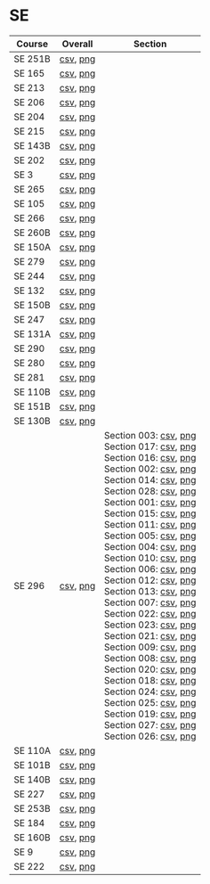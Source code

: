 # SE

| Course | Overall | Section |
| ------ | ------- | ------- |
| SE 251B | [csv](https://github.com/UCSD-Historical-Enrollment-Data/2024Spring/blob/main/overall/SE%20251B.csv), [png](https://raw.githubusercontent.com/UCSD-Historical-Enrollment-Data/2024Spring/main/plot_overall/SE%20251B.png) |  |
| SE 165 | [csv](https://github.com/UCSD-Historical-Enrollment-Data/2024Spring/blob/main/overall/SE%20165.csv), [png](https://raw.githubusercontent.com/UCSD-Historical-Enrollment-Data/2024Spring/main/plot_overall/SE%20165.png) |  |
| SE 213 | [csv](https://github.com/UCSD-Historical-Enrollment-Data/2024Spring/blob/main/overall/SE%20213.csv), [png](https://raw.githubusercontent.com/UCSD-Historical-Enrollment-Data/2024Spring/main/plot_overall/SE%20213.png) |  |
| SE 206 | [csv](https://github.com/UCSD-Historical-Enrollment-Data/2024Spring/blob/main/overall/SE%20206.csv), [png](https://raw.githubusercontent.com/UCSD-Historical-Enrollment-Data/2024Spring/main/plot_overall/SE%20206.png) |  |
| SE 204 | [csv](https://github.com/UCSD-Historical-Enrollment-Data/2024Spring/blob/main/overall/SE%20204.csv), [png](https://raw.githubusercontent.com/UCSD-Historical-Enrollment-Data/2024Spring/main/plot_overall/SE%20204.png) |  |
| SE 215 | [csv](https://github.com/UCSD-Historical-Enrollment-Data/2024Spring/blob/main/overall/SE%20215.csv), [png](https://raw.githubusercontent.com/UCSD-Historical-Enrollment-Data/2024Spring/main/plot_overall/SE%20215.png) |  |
| SE 143B | [csv](https://github.com/UCSD-Historical-Enrollment-Data/2024Spring/blob/main/overall/SE%20143B.csv), [png](https://raw.githubusercontent.com/UCSD-Historical-Enrollment-Data/2024Spring/main/plot_overall/SE%20143B.png) |  |
| SE 202 | [csv](https://github.com/UCSD-Historical-Enrollment-Data/2024Spring/blob/main/overall/SE%20202.csv), [png](https://raw.githubusercontent.com/UCSD-Historical-Enrollment-Data/2024Spring/main/plot_overall/SE%20202.png) |  |
| SE 3 | [csv](https://github.com/UCSD-Historical-Enrollment-Data/2024Spring/blob/main/overall/SE%203.csv), [png](https://raw.githubusercontent.com/UCSD-Historical-Enrollment-Data/2024Spring/main/plot_overall/SE%203.png) |  |
| SE 265 | [csv](https://github.com/UCSD-Historical-Enrollment-Data/2024Spring/blob/main/overall/SE%20265.csv), [png](https://raw.githubusercontent.com/UCSD-Historical-Enrollment-Data/2024Spring/main/plot_overall/SE%20265.png) |  |
| SE 105 | [csv](https://github.com/UCSD-Historical-Enrollment-Data/2024Spring/blob/main/overall/SE%20105.csv), [png](https://raw.githubusercontent.com/UCSD-Historical-Enrollment-Data/2024Spring/main/plot_overall/SE%20105.png) |  |
| SE 266 | [csv](https://github.com/UCSD-Historical-Enrollment-Data/2024Spring/blob/main/overall/SE%20266.csv), [png](https://raw.githubusercontent.com/UCSD-Historical-Enrollment-Data/2024Spring/main/plot_overall/SE%20266.png) |  |
| SE 260B | [csv](https://github.com/UCSD-Historical-Enrollment-Data/2024Spring/blob/main/overall/SE%20260B.csv), [png](https://raw.githubusercontent.com/UCSD-Historical-Enrollment-Data/2024Spring/main/plot_overall/SE%20260B.png) |  |
| SE 150A | [csv](https://github.com/UCSD-Historical-Enrollment-Data/2024Spring/blob/main/overall/SE%20150A.csv), [png](https://raw.githubusercontent.com/UCSD-Historical-Enrollment-Data/2024Spring/main/plot_overall/SE%20150A.png) |  |
| SE 279 | [csv](https://github.com/UCSD-Historical-Enrollment-Data/2024Spring/blob/main/overall/SE%20279.csv), [png](https://raw.githubusercontent.com/UCSD-Historical-Enrollment-Data/2024Spring/main/plot_overall/SE%20279.png) |  |
| SE 244 | [csv](https://github.com/UCSD-Historical-Enrollment-Data/2024Spring/blob/main/overall/SE%20244.csv), [png](https://raw.githubusercontent.com/UCSD-Historical-Enrollment-Data/2024Spring/main/plot_overall/SE%20244.png) |  |
| SE 132 | [csv](https://github.com/UCSD-Historical-Enrollment-Data/2024Spring/blob/main/overall/SE%20132.csv), [png](https://raw.githubusercontent.com/UCSD-Historical-Enrollment-Data/2024Spring/main/plot_overall/SE%20132.png) |  |
| SE 150B | [csv](https://github.com/UCSD-Historical-Enrollment-Data/2024Spring/blob/main/overall/SE%20150B.csv), [png](https://raw.githubusercontent.com/UCSD-Historical-Enrollment-Data/2024Spring/main/plot_overall/SE%20150B.png) |  |
| SE 247 | [csv](https://github.com/UCSD-Historical-Enrollment-Data/2024Spring/blob/main/overall/SE%20247.csv), [png](https://raw.githubusercontent.com/UCSD-Historical-Enrollment-Data/2024Spring/main/plot_overall/SE%20247.png) |  |
| SE 131A | [csv](https://github.com/UCSD-Historical-Enrollment-Data/2024Spring/blob/main/overall/SE%20131A.csv), [png](https://raw.githubusercontent.com/UCSD-Historical-Enrollment-Data/2024Spring/main/plot_overall/SE%20131A.png) |  |
| SE 290 | [csv](https://github.com/UCSD-Historical-Enrollment-Data/2024Spring/blob/main/overall/SE%20290.csv), [png](https://raw.githubusercontent.com/UCSD-Historical-Enrollment-Data/2024Spring/main/plot_overall/SE%20290.png) |  |
| SE 280 | [csv](https://github.com/UCSD-Historical-Enrollment-Data/2024Spring/blob/main/overall/SE%20280.csv), [png](https://raw.githubusercontent.com/UCSD-Historical-Enrollment-Data/2024Spring/main/plot_overall/SE%20280.png) |  |
| SE 281 | [csv](https://github.com/UCSD-Historical-Enrollment-Data/2024Spring/blob/main/overall/SE%20281.csv), [png](https://raw.githubusercontent.com/UCSD-Historical-Enrollment-Data/2024Spring/main/plot_overall/SE%20281.png) |  |
| SE 110B | [csv](https://github.com/UCSD-Historical-Enrollment-Data/2024Spring/blob/main/overall/SE%20110B.csv), [png](https://raw.githubusercontent.com/UCSD-Historical-Enrollment-Data/2024Spring/main/plot_overall/SE%20110B.png) |  |
| SE 151B | [csv](https://github.com/UCSD-Historical-Enrollment-Data/2024Spring/blob/main/overall/SE%20151B.csv), [png](https://raw.githubusercontent.com/UCSD-Historical-Enrollment-Data/2024Spring/main/plot_overall/SE%20151B.png) |  |
| SE 130B | [csv](https://github.com/UCSD-Historical-Enrollment-Data/2024Spring/blob/main/overall/SE%20130B.csv), [png](https://raw.githubusercontent.com/UCSD-Historical-Enrollment-Data/2024Spring/main/plot_overall/SE%20130B.png) |  |
| SE 296 | [csv](https://github.com/UCSD-Historical-Enrollment-Data/2024Spring/blob/main/overall/SE%20296.csv), [png](https://raw.githubusercontent.com/UCSD-Historical-Enrollment-Data/2024Spring/main/plot_overall/SE%20296.png) | Section 003: [csv](https://github.com/UCSD-Historical-Enrollment-Data/2024Spring/blob/main/section/SE%20296_003.csv), [png](https://raw.githubusercontent.com/UCSD-Historical-Enrollment-Data/2024Spring/main/plot_section/SE%20296_003.png)<br>Section 017: [csv](https://github.com/UCSD-Historical-Enrollment-Data/2024Spring/blob/main/section/SE%20296_017.csv), [png](https://raw.githubusercontent.com/UCSD-Historical-Enrollment-Data/2024Spring/main/plot_section/SE%20296_017.png)<br>Section 016: [csv](https://github.com/UCSD-Historical-Enrollment-Data/2024Spring/blob/main/section/SE%20296_016.csv), [png](https://raw.githubusercontent.com/UCSD-Historical-Enrollment-Data/2024Spring/main/plot_section/SE%20296_016.png)<br>Section 002: [csv](https://github.com/UCSD-Historical-Enrollment-Data/2024Spring/blob/main/section/SE%20296_002.csv), [png](https://raw.githubusercontent.com/UCSD-Historical-Enrollment-Data/2024Spring/main/plot_section/SE%20296_002.png)<br>Section 014: [csv](https://github.com/UCSD-Historical-Enrollment-Data/2024Spring/blob/main/section/SE%20296_014.csv), [png](https://raw.githubusercontent.com/UCSD-Historical-Enrollment-Data/2024Spring/main/plot_section/SE%20296_014.png)<br>Section 028: [csv](https://github.com/UCSD-Historical-Enrollment-Data/2024Spring/blob/main/section/SE%20296_028.csv), [png](https://raw.githubusercontent.com/UCSD-Historical-Enrollment-Data/2024Spring/main/plot_section/SE%20296_028.png)<br>Section 001: [csv](https://github.com/UCSD-Historical-Enrollment-Data/2024Spring/blob/main/section/SE%20296_001.csv), [png](https://raw.githubusercontent.com/UCSD-Historical-Enrollment-Data/2024Spring/main/plot_section/SE%20296_001.png)<br>Section 015: [csv](https://github.com/UCSD-Historical-Enrollment-Data/2024Spring/blob/main/section/SE%20296_015.csv), [png](https://raw.githubusercontent.com/UCSD-Historical-Enrollment-Data/2024Spring/main/plot_section/SE%20296_015.png)<br>Section 011: [csv](https://github.com/UCSD-Historical-Enrollment-Data/2024Spring/blob/main/section/SE%20296_011.csv), [png](https://raw.githubusercontent.com/UCSD-Historical-Enrollment-Data/2024Spring/main/plot_section/SE%20296_011.png)<br>Section 005: [csv](https://github.com/UCSD-Historical-Enrollment-Data/2024Spring/blob/main/section/SE%20296_005.csv), [png](https://raw.githubusercontent.com/UCSD-Historical-Enrollment-Data/2024Spring/main/plot_section/SE%20296_005.png)<br>Section 004: [csv](https://github.com/UCSD-Historical-Enrollment-Data/2024Spring/blob/main/section/SE%20296_004.csv), [png](https://raw.githubusercontent.com/UCSD-Historical-Enrollment-Data/2024Spring/main/plot_section/SE%20296_004.png)<br>Section 010: [csv](https://github.com/UCSD-Historical-Enrollment-Data/2024Spring/blob/main/section/SE%20296_010.csv), [png](https://raw.githubusercontent.com/UCSD-Historical-Enrollment-Data/2024Spring/main/plot_section/SE%20296_010.png)<br>Section 006: [csv](https://github.com/UCSD-Historical-Enrollment-Data/2024Spring/blob/main/section/SE%20296_006.csv), [png](https://raw.githubusercontent.com/UCSD-Historical-Enrollment-Data/2024Spring/main/plot_section/SE%20296_006.png)<br>Section 012: [csv](https://github.com/UCSD-Historical-Enrollment-Data/2024Spring/blob/main/section/SE%20296_012.csv), [png](https://raw.githubusercontent.com/UCSD-Historical-Enrollment-Data/2024Spring/main/plot_section/SE%20296_012.png)<br>Section 013: [csv](https://github.com/UCSD-Historical-Enrollment-Data/2024Spring/blob/main/section/SE%20296_013.csv), [png](https://raw.githubusercontent.com/UCSD-Historical-Enrollment-Data/2024Spring/main/plot_section/SE%20296_013.png)<br>Section 007: [csv](https://github.com/UCSD-Historical-Enrollment-Data/2024Spring/blob/main/section/SE%20296_007.csv), [png](https://raw.githubusercontent.com/UCSD-Historical-Enrollment-Data/2024Spring/main/plot_section/SE%20296_007.png)<br>Section 022: [csv](https://github.com/UCSD-Historical-Enrollment-Data/2024Spring/blob/main/section/SE%20296_022.csv), [png](https://raw.githubusercontent.com/UCSD-Historical-Enrollment-Data/2024Spring/main/plot_section/SE%20296_022.png)<br>Section 023: [csv](https://github.com/UCSD-Historical-Enrollment-Data/2024Spring/blob/main/section/SE%20296_023.csv), [png](https://raw.githubusercontent.com/UCSD-Historical-Enrollment-Data/2024Spring/main/plot_section/SE%20296_023.png)<br>Section 021: [csv](https://github.com/UCSD-Historical-Enrollment-Data/2024Spring/blob/main/section/SE%20296_021.csv), [png](https://raw.githubusercontent.com/UCSD-Historical-Enrollment-Data/2024Spring/main/plot_section/SE%20296_021.png)<br>Section 009: [csv](https://github.com/UCSD-Historical-Enrollment-Data/2024Spring/blob/main/section/SE%20296_009.csv), [png](https://raw.githubusercontent.com/UCSD-Historical-Enrollment-Data/2024Spring/main/plot_section/SE%20296_009.png)<br>Section 008: [csv](https://github.com/UCSD-Historical-Enrollment-Data/2024Spring/blob/main/section/SE%20296_008.csv), [png](https://raw.githubusercontent.com/UCSD-Historical-Enrollment-Data/2024Spring/main/plot_section/SE%20296_008.png)<br>Section 020: [csv](https://github.com/UCSD-Historical-Enrollment-Data/2024Spring/blob/main/section/SE%20296_020.csv), [png](https://raw.githubusercontent.com/UCSD-Historical-Enrollment-Data/2024Spring/main/plot_section/SE%20296_020.png)<br>Section 018: [csv](https://github.com/UCSD-Historical-Enrollment-Data/2024Spring/blob/main/section/SE%20296_018.csv), [png](https://raw.githubusercontent.com/UCSD-Historical-Enrollment-Data/2024Spring/main/plot_section/SE%20296_018.png)<br>Section 024: [csv](https://github.com/UCSD-Historical-Enrollment-Data/2024Spring/blob/main/section/SE%20296_024.csv), [png](https://raw.githubusercontent.com/UCSD-Historical-Enrollment-Data/2024Spring/main/plot_section/SE%20296_024.png)<br>Section 025: [csv](https://github.com/UCSD-Historical-Enrollment-Data/2024Spring/blob/main/section/SE%20296_025.csv), [png](https://raw.githubusercontent.com/UCSD-Historical-Enrollment-Data/2024Spring/main/plot_section/SE%20296_025.png)<br>Section 019: [csv](https://github.com/UCSD-Historical-Enrollment-Data/2024Spring/blob/main/section/SE%20296_019.csv), [png](https://raw.githubusercontent.com/UCSD-Historical-Enrollment-Data/2024Spring/main/plot_section/SE%20296_019.png)<br>Section 027: [csv](https://github.com/UCSD-Historical-Enrollment-Data/2024Spring/blob/main/section/SE%20296_027.csv), [png](https://raw.githubusercontent.com/UCSD-Historical-Enrollment-Data/2024Spring/main/plot_section/SE%20296_027.png)<br>Section 026: [csv](https://github.com/UCSD-Historical-Enrollment-Data/2024Spring/blob/main/section/SE%20296_026.csv), [png](https://raw.githubusercontent.com/UCSD-Historical-Enrollment-Data/2024Spring/main/plot_section/SE%20296_026.png) |
| SE 110A | [csv](https://github.com/UCSD-Historical-Enrollment-Data/2024Spring/blob/main/overall/SE%20110A.csv), [png](https://raw.githubusercontent.com/UCSD-Historical-Enrollment-Data/2024Spring/main/plot_overall/SE%20110A.png) |  |
| SE 101B | [csv](https://github.com/UCSD-Historical-Enrollment-Data/2024Spring/blob/main/overall/SE%20101B.csv), [png](https://raw.githubusercontent.com/UCSD-Historical-Enrollment-Data/2024Spring/main/plot_overall/SE%20101B.png) |  |
| SE 140B | [csv](https://github.com/UCSD-Historical-Enrollment-Data/2024Spring/blob/main/overall/SE%20140B.csv), [png](https://raw.githubusercontent.com/UCSD-Historical-Enrollment-Data/2024Spring/main/plot_overall/SE%20140B.png) |  |
| SE 227 | [csv](https://github.com/UCSD-Historical-Enrollment-Data/2024Spring/blob/main/overall/SE%20227.csv), [png](https://raw.githubusercontent.com/UCSD-Historical-Enrollment-Data/2024Spring/main/plot_overall/SE%20227.png) |  |
| SE 253B | [csv](https://github.com/UCSD-Historical-Enrollment-Data/2024Spring/blob/main/overall/SE%20253B.csv), [png](https://raw.githubusercontent.com/UCSD-Historical-Enrollment-Data/2024Spring/main/plot_overall/SE%20253B.png) |  |
| SE 184 | [csv](https://github.com/UCSD-Historical-Enrollment-Data/2024Spring/blob/main/overall/SE%20184.csv), [png](https://raw.githubusercontent.com/UCSD-Historical-Enrollment-Data/2024Spring/main/plot_overall/SE%20184.png) |  |
| SE 160B | [csv](https://github.com/UCSD-Historical-Enrollment-Data/2024Spring/blob/main/overall/SE%20160B.csv), [png](https://raw.githubusercontent.com/UCSD-Historical-Enrollment-Data/2024Spring/main/plot_overall/SE%20160B.png) |  |
| SE 9 | [csv](https://github.com/UCSD-Historical-Enrollment-Data/2024Spring/blob/main/overall/SE%209.csv), [png](https://raw.githubusercontent.com/UCSD-Historical-Enrollment-Data/2024Spring/main/plot_overall/SE%209.png) |  |
| SE 222 | [csv](https://github.com/UCSD-Historical-Enrollment-Data/2024Spring/blob/main/overall/SE%20222.csv), [png](https://raw.githubusercontent.com/UCSD-Historical-Enrollment-Data/2024Spring/main/plot_overall/SE%20222.png) |  |
